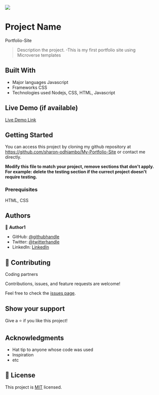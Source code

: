 
![](https://img.shields.io/badge/Microverse-blueviolet)

# Project Name
  Portfolio-Site
> Description the project.
-This is my first portfolio site using Microverse templates

## Built With

- Major languages 
  Javascript
- Frameworks
  CSS
- Technologies used
  Nodejs, CSS, HTML, Javascript

## Live Demo (if available)

[Live Demo Link](http://127.0.0.1:5500/index.html#)


## Getting Started

You can access this project by cloning my github repository at https://github.com/sharon-odhiambo/My-Portfolio-Site or contact me directly.

**Modify this file to match your project, remove sections that don't apply. For example: delete the testing section if the currect project doesn't require testing.**

### Prerequisites
HTML, CSS

## Authors

👤 **Author1**

- GitHub: [@githubhandle](https://github.com/sharon-odhiambo)
- Twitter: [@twitterhandle](https://twitter.com/SharonVictor16)
- LinkedIn: [LinkedIn](https://www.linkedin.com/in/sharon-odhiambo-4333a0163/)

## 🤝 Contributing
Coding partners

Contributions, issues, and feature requests are welcome!

Feel free to check the [issues page](../../issues/).

## Show your support

Give a ⭐️ if you like this project!

## Acknowledgments

- Hat tip to anyone whose code was used
- Inspiration
- etc

## 📝 License

This project is [MIT](./MIT.md) licensed.